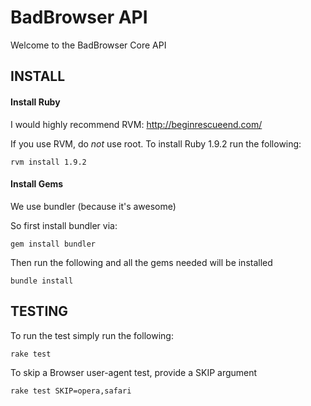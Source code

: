 # BadBrowser API

Welcome to the BadBrowser Core API

## INSTALL

#### Install Ruby

I would highly recommend RVM: http://beginrescueend.com/

If you use RVM, do *not* use root. To install Ruby 1.9.2 run the following:

    rvm install 1.9.2

#### Install Gems

We use bundler (because it's awesome)

So first install bundler via: 

    gem install bundler

Then run the following and all the gems needed will be installed

    bundle install

## TESTING

To run the test simply run the following: 

    rake test
	
To skip a Browser user-agent test, provide a SKIP argument

    rake test SKIP=opera,safari